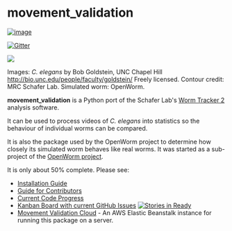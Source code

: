 movement\_validation
====================

[![image](https://travis-ci.org/openworm/open-worm-analysis-toolbox.svg?branch=master)](https://travis-ci.org/openworm/open-worm-analysis-toolbox)

[![Gitter](https://badges.gitter.im/Join%20Chat.svg)](https://gitter.im/openworm/open-worm-analysis-toolbox?utm_source=badge&utm_medium=badge&utm_campaign=pr-badge&utm_content=badge)

![](https://github.com/openworm/open-worm-analysis-toolbox/blob/master/documentation/images/Test%20process.png?raw=true)

Images: *C. elegans* by Bob Goldstein, UNC Chapel Hill
<http://bio.unc.edu/people/faculty/goldstein/> Freely licensed. Contour
credit: MRC Schafer Lab. Simulated worm: OpenWorm.

**movement\_validation** is a Python port of the Schafer Lab's [Worm
Tracker
2](http://www.mrc-lmb.cam.ac.uk/wormtracker/index.php?action=analysis)
analysis software.

It can be used to process videos of *C. elegans* into statistics so the
behaviour of individual worms can be compared.

It is also the package used by the OpenWorm project to determine how
closely its simulated worm behaves like real worms. It was started as a
sub-project of the [OpenWorm project](https://github.com/openworm).

It is only about 50% complete. Please see:

-   [Installation
    Guide](https://github.com/openworm/open-worm-analysis-toolbox/blob/master/INSTALL.rst)
-   [Guide for
    Contributors](https://github.com/openworm/open-worm-analysis-toolbox/blob/master/documentation/Guide%20for%20contributors.rst)
-   [Current Code
    Progress](https://docs.google.com/spreadsheets/d/1dW1ukYlTu4vbm35bkf8MIZ3obP37yrKFz12X84ukOTU/edit?usp=sharing)
-   [Kanban Board with current GitHub
    Issues](https://waffle.io/openworm/open-worm-analysis-toolbox) [![Stories
    in
    Ready](https://badge.waffle.io/openworm/open-worm-analysis-toolbox.png?label=ready&title=Ready)](https://waffle.io/openworm/open-worm-analysis-toolbox)
-   [Movement Validation
    Cloud](https://github.com/openworm/open-worm-analysis-toolbox_cloud) - An
    AWS Elastic Beanstalk instance for running this package on a server.

